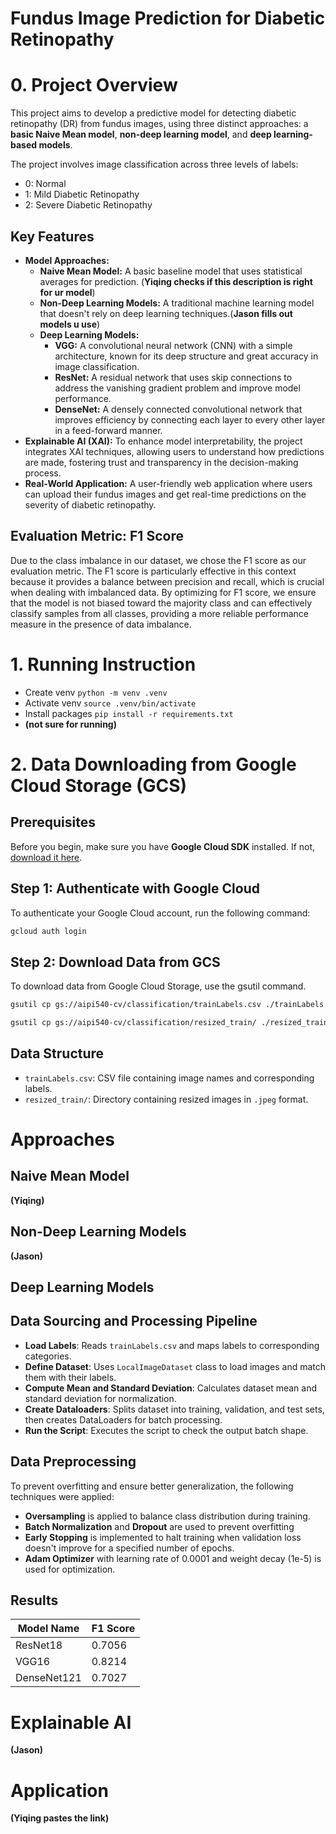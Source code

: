 # Fundus Image Prediction for Diabetic Retinopathy

# 0. Project Overview
This project aims to develop a predictive model for detecting diabetic retinopathy (DR) from fundus images, using three distinct approaches: a **basic Naive Mean model**, **non-deep learning model**, and **deep learning-based models**. 

The project involves image classification across three levels of labels:
- 0: Normal
- 1: Mild Diabetic Retinopathy
- 2: Severe Diabetic Retinopathy

## Key Features
- **Model Approaches:**
    - **Naive Mean Model:** A basic baseline model that uses statistical averages for prediction. (**Yiqing checks if this description is right for ur model**)
    - **Non-Deep Learning Models:** A traditional machine learning model that doesn't rely on deep learning techniques.(**Jason fills out models u use**)
    - **Deep Learning Models:** 
        - **VGG:** A convolutional neural network (CNN) with a simple architecture, known for its deep structure and great accuracy in image classification.
        - **ResNet:** A residual network that uses skip connections to address the vanishing gradient problem and improve model performance.
        - **DenseNet:** A densely connected convolutional network that improves efficiency by connecting each layer to every other layer in a feed-forward manner.
- **Explainable AI (XAI):** To enhance model interpretability, the project integrates XAI techniques, allowing users to understand how predictions are made, fostering trust and transparency in the decision-making process.
- **Real-World Application:** A user-friendly web application where users can upload their fundus images and get real-time predictions on the severity of diabetic retinopathy.

## Evaluation Metric: F1 Score
Due to the class imbalance in our dataset, we chose the F1 score as our evaluation metric. The F1 score is particularly effective in this context because it provides a balance between precision and recall, which is crucial when dealing with imbalanced data. By optimizing for F1 score, we ensure that the model is not biased toward the majority class and can effectively classify samples from all classes, providing a more reliable performance measure in the presence of data imbalance.



# 1. Running Instruction
- Create venv `python -m venv .venv`
- Activate venv `source .venv/bin/activate`
- Install packages `pip install -r requirements.txt`
- **(not sure for running)**

# 2. Data Downloading from Google Cloud Storage (GCS)
## Prerequisites
Before you begin, make sure you have
**Google Cloud SDK** installed. If not, [download it here](https://cloud.google.com/sdk/docs/install).

## Step 1: Authenticate with Google Cloud
To authenticate your Google Cloud account, run the following command:
```bash
gcloud auth login
```

## Step 2: Download Data from GCS
To download data from Google Cloud Storage, use the gsutil command. 

```bash
gsutil cp gs://aipi540-cv/classification/trainLabels.csv ./trainLabels.csv
```

```bash
gsutil cp gs://aipi540-cv/classification/resized_train/ ./resized_train/
```


## Data Structure
- `trainLabels.csv`: CSV file containing image names and corresponding labels.
- `resized_train/`: Directory containing resized images in `.jpeg` format.

# Approaches
## Naive Mean Model
**(Yiqing)**

## Non-Deep Learning Models
**(Jason)**

## Deep Learning Models

## Data Sourcing and Processing Pipeline
- **Load Labels**: Reads `trainLabels.csv` and maps labels to corresponding categories.
- **Define Dataset**: Uses `LocalImageDataset` class to load images and match them with their labels.
- **Compute Mean and Standard Deviation**: Calculates dataset mean and standard deviation for normalization.
- **Create Dataloaders**: Splits dataset into training, validation, and test sets, then creates DataLoaders for batch processing.
- **Run the Script**: Executes the script to check the output batch shape.
  
## Data Preprocessing
To prevent overfitting and ensure better generalization, the following techniques were applied:
- **Oversampling** is applied to balance class distribution during training.
- **Batch Normalization** and **Dropout** are used to prevent overfitting
- **Early Stopping** is implemented to halt training when validation loss doesn't improve for a specified number of epochs.
- **Adam Optimizer** with learning rate of 0.0001 and weight decay (1e-5) is used for optimization.

## Results 
| Model Name     | F1 Score     |
|----------------|--------------|
| ResNet18       | 0.7056       |
| VGG16          | 0.8214       |
| DenseNet121    | 0.7027       |

# Explainable AI
**(Jason)**

# Application
**(Yiqing pastes the link)**


